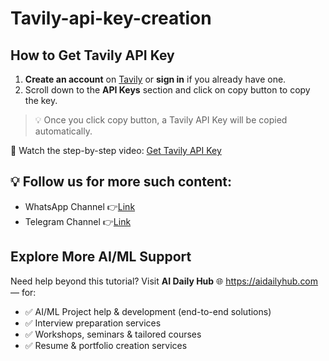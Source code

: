 # Tavily-api-key-creation

## How to Get Tavily API Key

1. **Create an account** on [Tavily](https://app.tavily.com/) or **sign in** if you already have one.
2. Scroll down to the **API Keys** section and click on copy button to copy the key.

> 💡 Once you click copy button, a Tavily API Key will be copied automatically.

🎥 Watch the step-by-step video: [Get Tavily API Key](https://www.youtube.com/watch?v=vWMVZNXpB60)

## 💡 Follow us for more such content:
- WhatsApp Channel 👉[Link](https://whatsapp.com/channel/0029VbAYVpaHQbS74BUruk0X)
- Telegram Channel 👉[Link](https://t.me/+6jdRLJzZRZExMzJl)

## Explore More AI/ML Support  

Need help beyond this tutorial? Visit **AI Daily Hub** 🌐 https://aidailyhub.com — for:  

- ✅ AI/ML Project help & development (end-to-end solutions)  
- ✅ Interview preparation services  
- ✅ Workshops, seminars & tailored courses  
- ✅ Resume & portfolio creation services  

